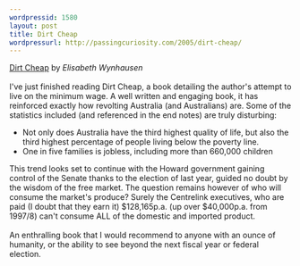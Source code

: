 ```yaml
--- 
wordpressid: 1580
layout: post
title: Dirt Cheap
wordpressurl: http://passingcuriosity.com/2005/dirt-cheap/
---
```

<a href="http://www.panmacmillan.com.au/display_title.asp?ISBN=1405036443&Author=Wynhausen,%20Elisabeth">Dirt Cheap</a> by <span style="font-style: italic;">Elisabeth Wynhausen</span><br /><br />I've just finished reading Dirt Cheap, a book detailing the author's attempt to live on the minimum wage. A well written and engaging book, it has reinforced exactly how revolting Australia (and Australians) are. Some of the statistics included (and referenced in the end notes) are truly disturbing:<ul><li>Not only does Australia have the third highest quality of life, but also the third highest percentage of people living below the poverty line.</li><li>One in five families is jobless, including more than 660,000 children</li></ul>This trend looks set to continue with the Howard government gaining control of the Senate thanks to the election of last year, guided no doubt by the wisdom of the free market. The question remains however of who will consume the market's produce? Surely the Centrelink executives, who are paid (I doubt that they earn it) $128,165p.a. (up over $40,000p.a. from 1997/8) can't consume ALL of the domestic and imported product.<br /><br />An enthralling book that I would recommend to anyone with an ounce of humanity, or the ability to see beyond the next fiscal year or federal election.
